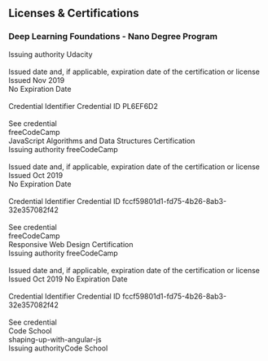 ## Licenses & Certifications
### Deep Learning Foundations - Nano Degree Program<br>
Issuing authority Udacity<br>
<br>
Issued date and, if applicable, expiration date of the certification or license Issued Nov 2019<br>
No Expiration Date<br>
<br>
Credential Identifier Credential ID PL6EF6D2<br>
<br>
See credential<br>
freeCodeCamp<br>
JavaScript Algorithms and Data Structures Certification<br>
Issuing authority freeCodeCamp<br>
<br>
Issued date and, if applicable, expiration date of the certification or license Issued Oct 2019<br>
No Expiration Date<br>
<br>
Credential Identifier Credential ID fccf59801d1-fd75-4b26-8ab3-32e357082f42<br>
<br>
See credential<br>
freeCodeCamp<br>
Responsive Web Design Certification<br>
Issuing authority freeCodeCamp<br>
<br>
Issued date and, if applicable, expiration date of the certification or license Issued Oct 2019 No Expiration Date<br>
<br>
Credential Identifier Credential ID fccf59801d1-fd75-4b26-8ab3-32e357082f42<br>
<br>
See credential<br>
Code School<br>
shaping-up-with-angular-js<br>
Issuing authorityCode School<br>
<br>
